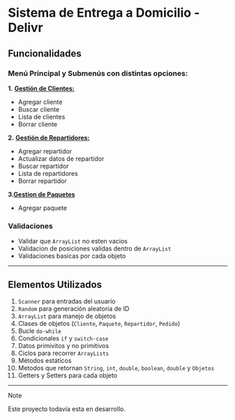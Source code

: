 # Sistema de Entrega a Domicilio - **Delivr**

## Funcionalidades

### Menú Principal y Submenús con distintas opciones:

**1.** <ins>**Gestión de Clientes:**</ins>  
- Agregar cliente  
- Buscar cliente  
- Lista de clientes  
- Borrar cliente  

**2.** <ins>**Gestión de Repartidores:**</ins>  
- Agregar repartidor  
- Actualizar datos de repartidor
- Buscar repartidor  
- Lista de repartidores
- Borrar repartidor 

**3.**<ins>**Gestion de Paquetes**</ins>
- Agregar paquete

### Validaciones

- Validar que `ArrayList` no esten vacios
- Validacion de posiciones validas dentro de `ArrayList`
- Validaciones basicas por cada objeto


---

## Elementos Utilizados

1. `Scanner` para entradas del usuario  
2. `Random` para generación aleatoria de ID  
3. `ArrayList` para manejo de objetos  
4. Clases de objetos (`Cliente`, `Paquete`, `Repartidor`, `Pedido`)  
5. Bucle `do-while`  
6. Condicionales `if` y `switch-case`
7. Datos primivitos y no primitivos  
8. Ciclos para recorrer `ArrayLists`  
9. Métodos estáticos  
10. Metodos que retornan `String`, `int`, `double`, `boolean`, `double` y `Objetos`
11. Getters y Setters para cada objeto  

---

> [!NOTE]  
> Este proyecto todavía esta en desarrollo.
